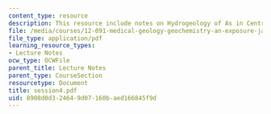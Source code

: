 ```yaml
---
content_type: resource
description: This resource include notes on Hydrogeology of As in Central Massachusetts.
file: /media/courses/12-091-medical-geology-geochemistry-an-exposure-january-iap-2006/8908d0d324649d07160baed166845f9d_session4.pdf
file_type: application/pdf
learning_resource_types:
- Lecture Notes
ocw_type: OCWFile
parent_title: Lecture Notes
parent_type: CourseSection
resourcetype: Document
title: session4.pdf
uid: 8908d0d3-2464-9d07-160b-aed166845f9d
---
```

